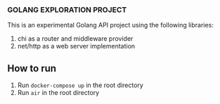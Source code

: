 ### GOLANG EXPLORATION PROJECT

This is an experimental Golang API project using the following libraries:
1. chi as a router and middleware provider
2. net/http as a web server implementation

## How to run
1. Run `docker-compose up` in the root directory
2. Run `air` in the root directory

